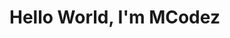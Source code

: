 <!DOCTYPE html>
  <html lang="en">
    <head>
      <title>Hello World, </title>
    </head>
    <body>
      <h1>Hello World, I'm MCodez</h1>
    </body>
  </html>
